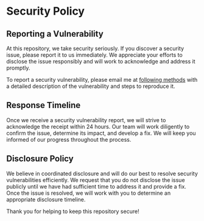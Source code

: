 # Security Policy

## Reporting a Vulnerability

At this repository, we take security seriously. If you discover a security issue, please report it to us immediately. We appreciate your efforts to disclose the issue responsibly and will work to acknowledge and address it promptly.

To report a security vulnerability, please email me at [following methods](https://github.com/dev1virtuoso/Documentation/blob/main/dev1virtuoso/Attachment/dev1virtuoso/carson-wu.md) with a detailed description of the vulnerability and steps to reproduce it.

## Response Timeline

Once we receive a security vulnerability report, we will strive to acknowledge the receipt within 24 hours. Our team will work diligently to confirm the issue, determine its impact, and develop a fix. We will keep you informed of our progress throughout the process.

## Disclosure Policy

We believe in coordinated disclosure and will do our best to resolve security vulnerabilities efficiently. We request that you do not disclose the issue publicly until we have had sufficient time to address it and provide a fix. Once the issue is resolved, we will work with you to determine an appropriate disclosure timeline.

Thank you for helping to keep this repository secure!
